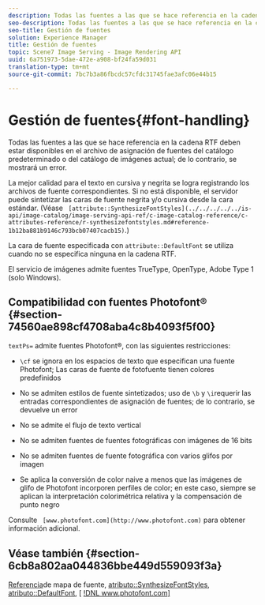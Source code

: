 ```yaml
---
description: Todas las fuentes a las que se hace referencia en la cadena RTF deben estar disponibles en el archivo de asignación de fuentes del catálogo predeterminado o del catálogo de imágenes actual; de lo contrario, se mostrará un error.
seo-description: Todas las fuentes a las que se hace referencia en la cadena RTF deben estar disponibles en el archivo de asignación de fuentes del catálogo predeterminado o del catálogo de imágenes actual; de lo contrario, se mostrará un error.
seo-title: Gestión de fuentes
solution: Experience Manager
title: Gestión de fuentes
topic: Scene7 Image Serving - Image Rendering API
uuid: 6a751973-5dae-472e-a908-bf24fa59d031
translation-type: tm+mt
source-git-commit: 7bc7b3a86fbcdc57cfdc31745fae3afc06e44b15

---
```



# Gestión de fuentes{#font-handling}

Todas las fuentes a las que se hace referencia en la cadena RTF deben estar disponibles en el archivo de asignación de fuentes del catálogo predeterminado o del catálogo de imágenes actual; de lo contrario, se mostrará un error.

La mejor calidad para el texto en cursiva y negrita se logra registrando los archivos de fuente correspondientes. Si no está disponible, el servidor puede sintetizar las caras de fuente negrita y/o cursiva desde la cara estándar. (Véase ` [attribute::SynthesizeFontStyles](../../../../../is-api/image-catalog/image-serving-api-ref/c-image-catalog-reference/c-attributes-reference/r-synthesizefontstyles.md#reference-1b12ba881b9146c793bcb07407cacb15)`.)

La cara de fuente especificada con `attribute::DefaultFont` se utiliza cuando no se especifica ninguna en la cadena RTF.

El servicio de imágenes admite fuentes TrueType, OpenType, Adobe Type 1 (solo Windows).

## Compatibilidad con fuentes Photofont® {#section-74560ae898cf4708aba4c8b4093f5f00}

`textPs=` admite fuentes Photofont®, con las siguientes restricciones:

* `\cf` se ignora en los espacios de texto que especifican una fuente Photofont; Las caras de fuente de fotofuente tienen colores predefinidos
* No se admiten estilos de fuente sintetizados; uso de `\b` y `\i`requerir las entradas correspondientes de asignación de fuentes; de lo contrario, se devuelve un error

* No se admite el flujo de texto vertical
* No se admiten fuentes de fuentes fotográficas con imágenes de 16 bits
* No se admiten fuentes de fuente fotográfica con varios glifos por imagen
* Se aplica la conversión de color naive a menos que las imágenes de glifo de Photofont incorporen perfiles de color; en este caso, siempre se aplican la interpretación colorimétrica relativa y la compensación de punto negro

Consulte ` [www.photofont.com](http://www.photofont.com)` para obtener información adicional.

## Véase también {#section-6cb8a802aa044836bbe449d559093f3a}

[Referencia](../../../../../is-api/image-catalog/image-serving-api-ref/c-image-catalog-reference/c-font-map-reference/c-font-map-reference.md#concept-f81f319d03c646c5a8ef87b3277dd37d)de mapa de fuente, [atributo::SynthesizeFontStyles](../../../../../is-api/image-catalog/image-serving-api-ref/c-image-catalog-reference/c-attributes-reference/r-synthesizefontstyles.md#reference-1b12ba881b9146c793bcb07407cacb15), [atributo::DefaultFont](../../../../../is-api/image-catalog/image-serving-api-ref/c-image-catalog-reference/c-attributes-reference/r-defaultfont.md#reference-48b763ac254545e89a25c76ff7581107), [ [!DNL www.photofont.com] ](http://www.photofont.com)
